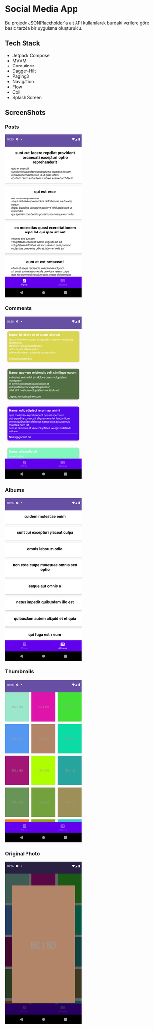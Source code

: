 
# Social Media App

Bu projede [JSONPlaceholder](http://jsonplaceholder.typicode.com/)'a ait API kullanılarak burdaki verilere göre basic tarzda bir uygulama oluşturuldu.

## Tech Stack
- Jetpack Compose
- MVVM
- Coroutines
- Dagger-Hilt
- Paging3
- Navigation
- Flow
- Coil
- Splash Screen

## ScreenShots

### Posts
<img src = "https://github.com/cevizenes/SocialMediaApp/blob/master/screenshots/Posts.png?raw=true" width ="250">


### Comments
<img src = "https://github.com/cevizenes/SocialMediaApp/blob/master/screenshots/PostsDetails.png?raw=true" width ="250">


### Albums
<img src = "https://github.com/cevizenes/SocialMediaApp/blob/master/screenshots/Albums.png?raw=true" width ="250">


### Thumbnails
<img src = "https://github.com/cevizenes/SocialMediaApp/blob/master/screenshots/AlbumsThumbnails.png?raw=true" width ="250">

### Original Photo
<img src = "https://github.com/cevizenes/SocialMediaApp/blob/master/screenshots/OriginalSize.png?raw=true" width ="250">
